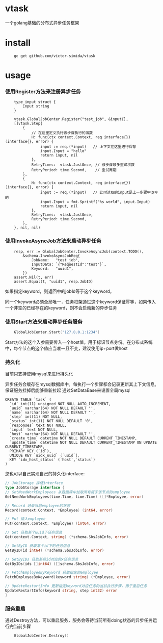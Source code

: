 # vtask

一个golang基础的分布式异步任务框架

# install

```
    go get github.com/victor-simida/vtask
```

# usage

### 使用Register方法来注册异步任务

```
    type input struct {
        Input string
    }
    
    vtask.GlobalJobCenter.Register("test_job", &input{},
    []vtask.Step{
        {
            // 在这里定义执行该步骤执行的函数
            H: func(ctx context.Context, req interface{}) (interface{}, error) {
                input := req.(*input)   // 上下文在这里进行保存
                input.Input = "hello"
                return input, nil
            },
            RetryTimes:  vtask.JustOnce, // 该步骤最多重试次数
            RetryPeriod: time.Second,    // 重试周期
        },
        {
            H: func(ctx context.Context, req interface{}) (interface{}, error) {
                input := req.(*input)   // 此时读取的input是上一步骤中改写的
                input.Input = fmt.Sprintf("%s world", input.Input)
                return input, nil
            },
            RetryTimes:  vtask.JustOnce,
            RetryPeriod: time.Second,
        },
    }, nil, nil)
```

### 使用InvokeAsyncJob方法来启动异步任务

```
	resp, err := GlobalJobCenter.InvokeAsyncJob(context.TODO(),
        &schema.InvokeAsyncJobReq{
            JobName:   "test_job",
            InputData: `{"RequestId":"test"}`,
            Keyword:   "uuid1",
        })
    assert.Nil(t, err)
    assert.Equal(t, "uuid1", resp.JobID)    
```

如果指定keyword，则返回中的jobId等于这个keyword。

同一个keyword必须全局唯一，任务框架通过这个keyword保证幂等，如果传入一个非空的已经存在的keyword，则不会启动新的异步任务

### 使用Start方法来启动异步任务服务

```go
    GlobalJobCenter.Start("127.0.0.1:1234")
```

Start方法的这个入参需要传入一个host值，用于标识节点身份。在分布式系统中，每个节点的这个值应当唯一且不变，建议使用ip+port做host

### 持久化
目前只支持使用mysql来进行持久化

异步任务会缓存在mysql数据库中，每执行一个步骤都会记录更新其上下文信息，保证服务挂掉后能够重新拉起
通过SetDataBase来设置全局mysql
```mysql
CREATE TABLE `task` (
  `id` int(11) unsigned NOT NULL AUTO_INCREMENT,
  `uuid` varchar(64) NOT NULL DEFAULT '',
  `name` varchar(64) NOT NULL DEFAULT '',
  `step` int(11) NOT NULL,
  `status` int(11) NOT NULL DEFAULT '0',
  `responses` text NOT NULL,
  `input` text NOT NULL,
  `host` varchar(64) NOT NULL DEFAULT '',
  `create_time` datetime NOT NULL DEFAULT CURRENT_TIMESTAMP,
  `update_time` datetime NOT NULL DEFAULT CURRENT_TIMESTAMP ON UPDATE CURRENT_TIMESTAMP,
  PRIMARY KEY (`id`),
  UNIQUE KEY `uidx_uuid` (`uuid`),
  KEY `idx_host_status` (`host`,`status`)
) 
```
您也可以自己实现自己的持久化interface:
```go
// JobStorage 存储interface
type JobStorage interface {
// GetNeedWorkEmployees 从数据库中拉取所有属于该节点的employee
GetNeedWorkEmployees(time.Time, time.Time) ([]*Employee, error)

// Record 记录当前employee的状态
Record(context.Context, *Employee) (int64, error)

// Put 插入employee
Put(context.Context, *Employee) (int64, error)

// Get 获取某个uuid下任务信息
Get(context.Context, string) (*schema.SbsJobInfo, error)

// GetByID 获取某个id下的任务信息
GetByID(id int64) (*schema.SbsJobInfo, error)

// GetByIDs 获取某些id对应的x任务信息
GetByIDs(ids []int64) ([]schema.SbsJobInfo, error)

// FetchEmployeeByKeyword 获取指定的employee
FetchEmployeeByKeyword(keyword string) (*Employee, error)

// UpdateRestartInfo 更新指定keyword对应任务的当前执行步骤，用于重启任务
UpdateRestartInfo(keyword string, step int32) error
}
```

### 服务重启
通过Destroy方法，可以重启服务，服务会等待当前所有doing状态的异步任务运行完当前步骤
```go
    GlobalJobCenter.Destroy()
```
